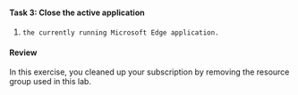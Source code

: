 #### Task 3: Close the active application

1.     the currently running Microsoft Edge application.

#### Review

In this exercise, you cleaned up your subscription by removing the resource group used in this lab.